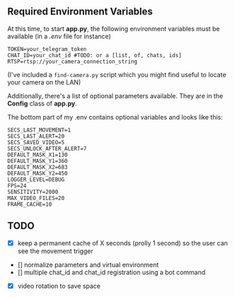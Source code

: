 ## Required Environment Variables
At this time, to start **app.py**, the following environment variables must be available (in a *.env* file for instance)
```
TOKEN=your_telegram_token
CHAT_ID=your_chat_id #TODO: or a [list, of, chats, ids]
RTSP=rtsp://your_camera_connection_string
```
(I've included a `find-camera.py` script which you might find useful to locate your camera on the LAN)

Additionally, there's a list of optional parameters available. They are in the **Config** class of **app.py**.

The bottom part of my .env contains optional variables and looks like this:
```
SECS_LAST_MOVEMENT=1
SECS_LAST_ALERT=20
SECS_SAVED_VIDEO=5
SECS_UNLOCK_AFTER_ALERT=7
DEFAULT_MASK_X1=130
DEFAULT_MASK_Y1=360
DEFAULT_MASK_X2=683
DEFAULT_MASK_Y2=450
LOGGER_LEVEL=DEBUG
FPS=24
SENSITIVITY=2000
MAX_VIDEO_FILES=20
FRAME_CACHE=10
```

## TODO
- [x] keep a permanent cache of X seconds (prolly 1 second) so the user can see the movement trigger
- [] normalize parameters and virtual environment
- [] multiple chat_id and chat_id registration using a bot command
- [x] video rotation to save space

